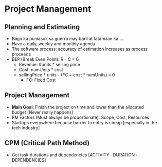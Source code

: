 # Project Management

## Planning and Estimating
* Bago ka pumasok sa guerra may baril at tatamaan ka.....
* Have a daily, weekly and monthly agenda
* The software process: accuracy of estimation increases as process proceeds
* BEP (Break Even Point): R - C = 0
  * Revenue: #units * selling price
  * Cost: numUnits * cost
  * sellingPrice * units - (FC + cost * numUnits) = 0
    * FC: Fixed Cost

## Project Management
* **Main Goal**: Finish the project on time and lower than the allocated budget [Never really happens]
* PM Factors (Must always be proportionate): Scope, Cost, Resources
* Startups everywhere because barrier to entry is cheap [especially in the tech industry]

## CPM (Critical Path Method)
  * Get task durations and dependencies [ACTIVITY : DURATION : DEPENDENCIES]